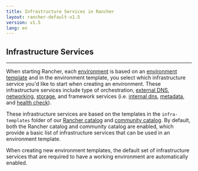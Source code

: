 ```yaml
---
title: Infrastructure Services in Rancher
layout: rancher-default-v1.5
version: v1.5
lang: en
---
```


## Infrastructure Services
---

When starting Rancher, each [environment]({{site.baseurl}}/rancher/{{page.version}}/{{page.lang}}/environments/) is based on an [environment template]({{site.baseurl}}/rancher/{{page.version}}/{{page.lang}}/environments/#what-is-an-environment-template) and in the environment template, you select which infrastructure service you'd like to start when creating an environment. These infrastructure services include type of orchestration, [external DNS]({{site.baseurl}}/rancher/{{page.version}}/{{page.lang}}/cattle/external-dns-service/), [networking]({{site.baseurl}}/rancher/{{page.version}}/{{page.lang}}/rancher-services/networking/), [storage]({{site.baseurl}}/rancher/{{page.version}}/{{page.lang}}/rancher-services/storage-service/), and framework services (i.e. [internal dns]({{site.baseurl}}/rancher/{{page.version}}/{{page.lang}}/rancher-services/dns-service/),   [metadata]({{site.baseurl}}/rancher/{{page.version}}/{{page.lang}}/rancher-services/metadata-service), and [health check]({{site.baseurl}}/rancher/{{page.version}}/{{page.lang}}/cattle/health-checks)).

These infrastructure services are based on the templates in the `infra-templates` folder of our [Rancher catalog](https://github.com/rancher/rancher-catalog) and [community catalog](https://github.com/rancher/community-catalog). By default, both the Rancher catalog and community catalog are enabled, which provide a basic list of infrastructure services that can be used in an environment template.

When creating new environment templates, the default set of infrastructure services that are required to have a working environment are automatically enabled.
